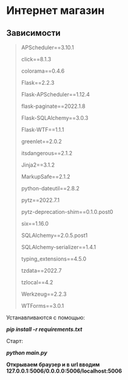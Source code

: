 # Интернет магазин

## Зависимости
> APScheduler==3.10.1
> 
>click==8.1.3
>
>colorama==0.4.6
>
>Flask==2.2.3
>
>Flask-APScheduler==1.12.4
>
>flask-paginate==2022.1.8
>
>Flask-SQLAlchemy==3.0.3
>
>Flask-WTF==1.1.1
>
>greenlet==2.0.2
>
>itsdangerous==2.1.2
>
>Jinja2==3.1.2
>
>MarkupSafe==2.1.2
>
>python-dateutil==2.8.2
>
>pytz==2022.7.1
>
>pytz-deprecation-shim==0.1.0.post0
>
>six==1.16.0
>
>SQLAlchemy==2.0.5.post1
>
>SQLAlchemy-serializer==1.4.1
>
>typing_extensions==4.5.0
>
>tzdata==2022.7
>
>tzlocal==4.2
>
>Werkzeug==2.2.3
>
>WTForms==3.0.1


Устанавливаются с помощью:

***pip install -r requirements.txt***

Старт:

***python main.py***

**Открываем браузер и в url вводим 127.0.0.1:5006/0.0.0.0:5006/localhost:5006**
